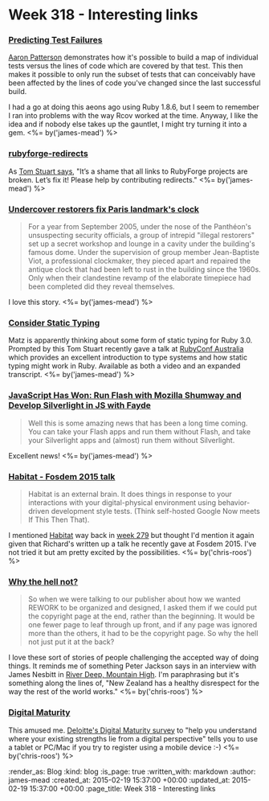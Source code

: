 Week 318 - Interesting links
============================

### [Predicting Test Failures](http://tenderlovemaking.com/2015/02/13/predicting-test-failues.html)

[Aaron Patterson](http://tenderlovemaking.com/) demonstrates how it's possible to build a map of individual tests versus the lines of code which are covered by that test. This then makes it possible to only run the subset of tests that can conceivably have been affected by the lines of code you've changed since the last successful build.

I had a go at doing this aeons ago using Ruby 1.8.6, but I seem to remember I ran into problems with the way Rcov worked at the time. Anyway, I like the idea and if nobody else takes up the gauntlet, I might try turning it into a gem. <%= by('james-mead') %>


### [rubyforge-redirects](https://github.com/tomstuart/rubyforge-redirects)

As [Tom Stuart says](https://twitter.com/tomstuart/status/565902766087090176), "It’s a shame that all links to RubyForge projects are broken. Let’s fix it! Please help by contributing redirects." <%= by('james-mead') %>


### [Undercover restorers fix Paris landmark's clock](http://www.theguardian.com/world/2007/nov/26/france.artnews)

> For a year from September 2005, under the nose of the Panthéon's unsuspecting security officials, a group of intrepid "illegal restorers" set up a secret workshop and lounge in a cavity under the building's famous dome. Under the supervision of group member Jean-Baptiste Viot, a professional clockmaker, they pieced apart and repaired the antique clock that had been left to rust in the building since the 1960s. Only when their clandestine revamp of the elaborate timepiece had been completed did they reveal themselves.

I love this story. <%= by('james-mead') %>


### [Consider Static Typing](http://codon.com/consider-static-typing)

Matz is apparently thinking about some form of static typing for Ruby 3.0. Prompted by this Tom Stuart recently gave a talk at [RubyConf Australia](http://www.rubyconf.org.au/2015) which provides an excellent introduction to type systems and how static typing might work in Ruby. Available as both a video and an expanded transcript. <%= by('james-mead') %>


### [JavaScript Has Won: Run Flash with Mozilla Shumway and Develop Silverlight in JS with Fayde](http://www.hanselman.com/blog/JavaScriptHasWonRunFlashWithMozillaShumwayAndDevelopSilverlightInJSWithFayde.aspx)

> Well this is some amazing news that has been a long time coming. You can take your Flash apps and run them without Flash, and take your Silverlight apps and (almost) run them without Silverlight.

Excellent news! <%= by('james-mead') %>


### [Habitat - Fosdem 2015 talk](http://blog.memespring.co.uk/2015/02/11/habitat-fosdem-2015-talk/)

> Habitat is an external brain. It does things in response to your interactions with your digital-physical environment using behavior-driven development style tests. (Think self-hosted Google Now meets If This Then That).

I mentioned [Habitat](https://github.com/memespring/habitat) way back in [week 279](/week-279) but thought I'd mention it again given that Richard's written up a talk he recently gave at Fosdem 2015. I've not tried it but am pretty excited by the possibilities. <%= by('chris-roos') %>


### [Why the hell not?](https://signalvnoise.com/posts/3854-why-the-hell-not)

> So when we were talking to our publisher about how we wanted REWORK to be organized and designed, I asked them if we could put the copyright page at the end, rather than the beginning. It would be one fewer page to leaf through up front, and if any page was ignored more than the others, it had to be the copyright page. So why the hell not just put it at the back?

I love these sort of stories of people challenging the accepted way of doing things. It reminds me of something Peter Jackson says in an interview with James Nesbitt in [River Deep, Mountain High](http://www.imdb.com/title/tt2971128/). I'm paraphrasing but it's something along the lines of, "New Zealand has a healthy disrespect for the way the rest of the world works." <%= by('chris-roos') %>


### [Digital Maturity](http://noisydecentgraphics.typepad.com/design/2015/02/digital-maturity.html)

This amused me. [Deloitte's Digital Maturity survey](http://www.deloittedigital.com/eu/digitalmaturity) to "help you understand where your existing strengths lie from a digital perspective" tells you to use a tablet or PC/Mac if you try to register using a mobile device :-) <%= by('chris-roos') %>


:render_as: Blog
:kind: blog
:is_page: true
:written_with: markdown
:author: james-mead
:created_at: 2015-02-19 15:37:00 +00:00
:updated_at: 2015-02-19 15:37:00 +00:00
:page_title: Week 318 - Interesting links
